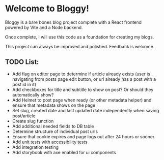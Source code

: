 # Welcome to Bloggy!

Bloggy is a bare bones blog project complete with a React frontend powered by Vite and a Node backend.

Once complete, I will use this code as a foundation for creating my blogs.

This project can always be improved and polished. Feedback is welcome.

## TODO List:

- Add flag on editor page to determine if article already exists (user is navigating from posts page edit button, or url already has a post with a post id in it)
- Add checkboxes for title and subtitle to show on post? Or should they automatically show?
- Add Helmet to post page when ready (or other metadata helper) and ensure that metadata shows on the page
- Set slug, created date and last updated date independently when saving post/article
- Create slug function
- Add additional needed fields to DB table
- Determine structure of individual post urls
- Ensure that cookie expires and page logs out after 24 hours or sooner
- Add unit tests with accessibility tests
- Add integration testing
- Add storybook with axe enabled for ui components
